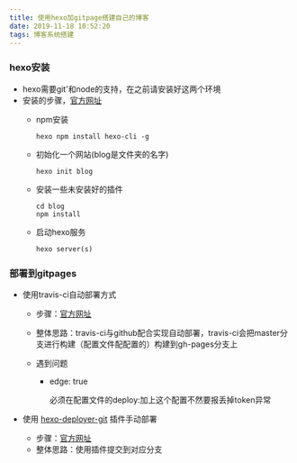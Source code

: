 ```yaml
---
title: 使用hexo加gitpage搭建自己的博客
date: 2019-11-18 10:52:20
tags: 博客系统搭建
---
```

### hexo安装
- hexo需要git'和node的支持，在之前请安装好这两个环境
- 安装的步骤，[官方网址]( https://hexo.io/zh-cn/ )
  - npm安装
    
    `hexo
    npm install hexo-cli -g`
    
  - 初始化一个网站(blog是文件夹的名字)
    
    ` hexo init blog `
    
  - 安装一些未安装好的插件
  
    ```
    cd blog
    npm install
    ```
  
  - 启动hexo服务
  
    `hexo server(s)`

### 部署到gitpages

- 使用travis-ci自动部署方式

  - 步骤：[官方网址](https://hexo.io/zh-cn/docs/github-pages)

  - 整体思路：travis-ci与github配合实现自动部署，travis-ci会把master分支进行构建（配置文件配配置的）构建到gh-pages分支上

  - 遇到问题

    - edge: true

      必须在配置文件的deploy:加上这个配置不然要报丢掉token异常

- 使用 [hexo-deployer-git](https://github.com/hexojs/hexo-deployer-git) 插件手动部署
  - 步骤：[官方网址]( https://hexo.io/zh-cn/docs/one-command-deployment )
  - 整体思路：使用插件提交到对应分支

